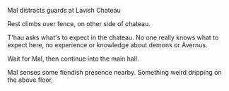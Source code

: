 Mal distracts guards at Lavish Chateau

Rest climbs over fence, on other side of chateau.

T'hau asks what's to expect in the chateau. No one really knows what to expect here, no experience or knowledge about demons or Avernus.

Wait for Mal, then continue into the main hall.

Mal senses some fiendish presence nearby. Something weird dripping on the above floor, 